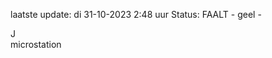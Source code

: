laatste update: 
di 31-10-2023  2:48   uur 
Status: FAALT - geel - 
<div class="service R">J</div><div class="service Y">microstation</div>